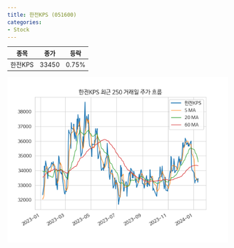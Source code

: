 ```yaml
---
title: 한전KPS (051600)
categories:
- Stock
---
```


|종목|종가|등락|
|----|----|----|
|한전KPS|33450|0.75%|

<!-- more -->

![051600](/assets/images/stock/051600.png)